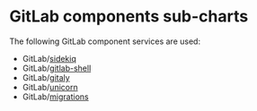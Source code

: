 # GitLab components sub-charts

The following GitLab component services are used:

- GitLab/[sidekiq](sidekiq/index.md)
- GitLab/[gitlab-shell](gitlab-shell/index.md)
- GitLab/[gitaly](gitaly/index.md)
- GitLab/[unicorn](unicorn/index.md)
- GitLab/[migrations](migrations/index.md)
